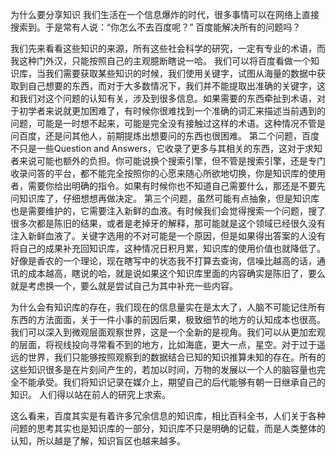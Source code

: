 为什么要分享知识
我们生活在一个信息爆炸的时代，很多事情可以在网络上直接搜索到。于是常有人说：“你怎么不去百度呢？” 百度能解决所有的问题吗？

我们先来看看这些知识的来源，所有这些社会科学的研究，一定有专业的术语，而我这种门外汉，只能按照自己的主观臆断瞎说一哈。
我们可以将百度看做一个知识库，当我们需要获取某些知识的时候，我们使用关键字，试图从海量的数据中获取到自己想要的东西，而对于大多数情况下，我们并不能提取出准确的关键字，这和我们对这个问题的认知有关，涉及到很多信息。如果需要的东西牵扯到术语，对于初学者来说就更加困难了，有时候你很难找到一个准确的词汇来描述当前遇到的问题，可能是一时想不起来，可能是完全没有接触过这样的术语。这种情况不管是问百度，还是问其他人，前期提炼出想要问的东西也很困难。
第二个问题，百度不只是一些Question and Answers，它收录了更多与其相关的东西，这对于求知者来说可能也额外的负担。你可能说换个搜索引擎，但不管是搜索引擎，还是专门收录问答的平台，都不能完全按照你的心愿来随心所欲地切换，你是知识库的使用者，需要你给出明确的指令。如果有时候你也不知道自己需要什么，那还是不要先问知识库了，仔细想想再做决定。
第三个问题，虽然可能有点抽象，但是知识库也是需要维护的，它需要注入新鲜的血液。有时候我们会觉得搜索一个问题，搜了很多次都是陈旧的结果，或者是老掉牙的解释，那可能就是这个领域已经很久没有注入新鲜血液了。关键字选用的不对可能是一个原因，但是如果得出答案的人没有将自己的成果补充回知识库，这种情况日积月累，知识库的使用价值也就降低了。好像是香农的一个理论，现在瞎写中的状态我不打算去查询，信噪比越高的话，通讯的成本越高，瞎说的哈，就是说如果这个知识库里面的内容确实是陈旧了，要么就是考虑换一个，要么就是尝试自己为其中补充一些内容。

为什么会有知识库的存在，我们现在的信息量实在是太大了，人脑不可能记住所有东西的方法面面，关于一件小事的前因后果，极致细节的地方的认知成本也很高。我们可以深入到微观层面观察世界，这是一个全新的是视角。我们可以从更加宏观的层面，将视线投向寻常看不到的地方，比如海底，更大一点，星空。对于过于遥远的世界，我们只能够按照观察到的数据结合已知的知识推算未知的存在。所有的这些知识很多是在片刻间产生的，若加以时间，万物的发展以一个人的脑容量也完全不能承受。我们将知识记录在媒介上，期望自己的后代能够有朝一日继承自己的知识。
人们得以站在前人的研究上求索。

这么看来，百度其实是有着许多冗余信息的知识库，相比百科全书，人们关于各种问题的思考其实也是知识库的一部分，知识库不只是明确的记载，而是人类整体的认知，所以越是了解，知识盲区也越来越多。